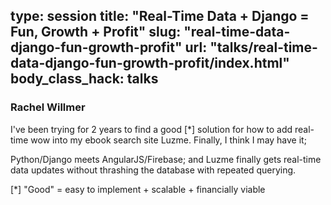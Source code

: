type: session
title: "Real-Time Data + Django = Fun, Growth + Profit"
slug: "real-time-data-django-fun-growth-profit"
url: "talks/real-time-data-django-fun-growth-profit/index.html"
body_class_hack: talks
---

### Rachel Willmer

I've been trying for 2 years to find a good [*] solution for how to add real-time wow into my ebook search site Luzme. Finally, I think I may have it; 

Python/Django meets AngularJS/Firebase; and Luzme finally gets real-time data updates without thrashing the database with repeated querying.

[*] "Good" = easy to implement + scalable + financially viable
